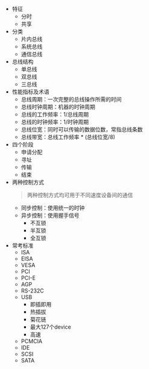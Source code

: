 - 特征
	- 分时
	- 共享
- 分类
	- 片内总线
	- 系统总线
	- 通信总线
- 总线结构
	- 单总线
	- 双总线
	- 三总线
- 性能指标及术语
	- 总线周期：一次完整的总线操作所需的时间
	- 总线时钟周期：机器的时钟周期
	- 总线的工作频率：1/总线周期
	- 总线的时钟频率：1/时钟周期
	- 总线位宽：同时可以传输的数据位数，常指总线条数
	- 总线带宽：总线工作频率 * (总线位宽/8)
- 四个阶段
	- 申请分配
	- 寻址
	- 传输
	- 结束
- 两种控制方式
  > 两种控制方式均可用于不同速度设备间的通信
	- 同步控制：使用统一的时钟
	- 异步控制：使用握手信号
		- 不互锁
		- 半互锁
		- 全互锁
- 常考标准
	- ISA
	- EISA
	- VESA
	- PCI
	- PCI-E
	- AGP
	- RS-232C
	- USB
		- 即插即用
		- 热插拔
		- 菊花链
		- 最大127个device
		- 高速
	- PCMCIA
	- IDE
	- SCSI
	- SATA